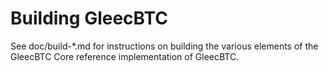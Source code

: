 Building GleecBTC
================

See doc/build-*.md for instructions on building the various
elements of the GleecBTC Core reference implementation of GleecBTC.
